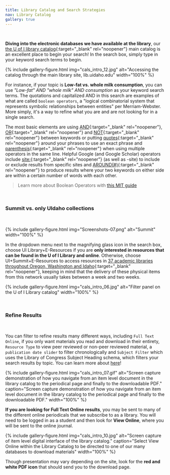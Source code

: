 ```yaml
---
title: Library Catalog and Search Strategies
nav: Library Catalog
gallery: true
---
```


<br>

**Diving into the electronic databases we have available at the library**, our [the U of I library catalog](https://www.lib.uidaho.edu/){:target="_blank" rel="noopener"} main catalog is an excellent place to begin your search! In the search box, simply type in your keyword search terms to begin. 

{% include gallery-figure.html img="cals_intro_12.jpg" alt="Accessing the catalog through the main library site, lib.uidaho.edu" width="100%" %}

For instance, if your topic is **Low-fat vs. whole milk consumption**, you can use *"Low-fat" AND "whole milk" AND consumption* as your keyword search terms. The quotations and capitalized AND in this search are examples of what are called `boolean operators`, a "logical combinatorial system that represents symbolic relationships between entities" per Merriam-Webster. More simply, it's a way to refine what you are and are not looking for in a single search. 

 The most basic elements are using [AND](https://dp.la/search?q=Moscow+AND+Idaho&type=%22image%22){:target="_blank" rel="noopener"}, [OR](https://dp.la/search?q=Moscow+OR+Idaho&type=%22image%22){:target="_blank" rel="noopener"} and [NOT](https://dp.la/search?q=Moscow+NOT+Idaho&type=%22image%22){:target="_blank" rel="noopener"} between keywords or putting [quotes](https://dp.la/search?q=%22Moscow%2C+Idaho%22&type=%22image%22){:target="_blank" rel="noopener"} around your phrases to use an exact phrase and [parenthesis](https://dp.la/search?q=%28Moscow%2C+Idaho%29+AND+%28flour%29&type=%22image%22){:target="_blank" rel="noopener"} when using multiple operators in the same line. Helpful Google (and Google Scholar) operators include [site:](https://www.google.com/search?q=site%3Ahttps%3A%2F%2Fwww.lib.uidaho.edu+%22video%22&sca_esv=f7f0ca8bbe6f40fd&rlz=1C1GCEU_enUS1072US1072&sxsrf=ACQVn083DunaahW_XbbIVrxR8Z0y9uTihQ%3A1710957328889&ei=ECP7ZcTsNb6y0PEP4LuryAQ&oq=site%3A&gs_lp=Egxnd3Mtd2l6LXNlcnAiBXNpdGU6KgIIADIEECMYJzIEEAAYAzITEC4YgwEYxwEYsQMY0QMYgAQYCjIEEAAYAzIQEAAYgAQYFBiHAhixAxiDATIEEAAYAzIEEAAYAzIQEC4YgAQYigUYQxjHARivATILEC4YgAQYxwEYrwEyBRAAGIAESORQUPMMWPw3cAJ4AZABAJgBaqABkQSqAQM1LjK4AQHIAQD4AQGYAgagAt0CwgIKEAAYRxjWBBiwA8ICBxAjGLACGCfCAgoQIRgKGKABGMMEmAMAiAYBkAYIkgcDNS4xoAeKHQ&sclient=gws-wiz-serp){:target="_blank" rel="noopener"} (as well as -site) to include or exclude results from specific sites and [AROUND(#)](https://www.google.com/search?q=Moscow%2C+Idaho+AND+flour+AROUND+%284%29&sca_esv=f7f0ca8bbe6f40fd&rlz=1C1GCEU_enUS1072US1072&sxsrf=ACQVn0-pXlPjzFPEGk9pSd4FMUGD3j1v-g%3A1710957636133&ei=RCT7ZbPiB8GK0PEPz8aF6Ao&ved=0ahUKEwizlILxtYOFAxVBBTQIHU9jAa0Q4dUDCBA&uact=5&oq=Moscow%2C+Idaho+AND+flour+AROUND+%284%29&gs_lp=Egxnd3Mtd2l6LXNlcnAiIk1vc2NvdywgSWRhaG8gQU5EIGZsb3VyIEFST1VORCAoNCkyCBAhGKABGMMEMggQIRigARjDBDIIECEYoAEYwwRIkg1Q8gZYkQdwAXgBkAEAmAF_oAHvAaoBAzAuMrgBA8gBAPgBAZgCAqACecICChAAGEcY1gQYsAOYAwCIBgGQBgiSBwMxLjGgB7sG&sclient=gws-wiz-serp){:target="_blank" rel="noopener"} to produce results where your two keywords on either side are within a certain number of words with each other. 

> Learn more about Boolean Operators with [this MIT guide](https://libguides.mit.edu/c.php?g=175963&p=1158594)

<br>

### Summit vs. only UIdaho collections

<br>

{% include gallery-figure.html img="Screenshots-07.png" alt="Summit" width="100%" %}

In the dropdown menu next to the magnifying glass icon in the search box, choose UI Library+E-Resources if you are **only interested in resources that can be found in the U of I Library and online**. Otherwise, choose UI+Summit+E-Resources to access resources in [37 academic libraries throughout Oregon, Washington and Idaho](https://www.lib.uidaho.edu/services/ill/summit.html){:target="_blank" rel="noopener"}, keeping in mind that the delivery of these physical items from this network usually takes between a week and two weeks.

{% include gallery-figure.html img="cals_intro_06.jpg" alt="Filter panel on the U of I Library catalog" width="100%" %}

<br>

### Refine Results 

<br>

You can filter to refine results many different ways, including `Full Text Online`, if you only want materials you read and download in their entirety, `Resource Type` to view peer reviewed or non-peer reviewed material, a `publication date slider` to filter chronologically and `Subject Filter` which uses the Library of Congress Subject Heading schema, which filters your search results by topic. You can learn more about [here](https://id.loc.gov/authorities/subjects.html)!

{% include gallery-figure.html img="cals_intro_07.gif" alt="Screen capture demonstration of how you navigate from an item level document in the library catalog to the periodical page and finally to the downloadable PDF." caption="Screen capture demonstration of how you navigate from an item level document in the library catalog to the periodical page and finally to the downloadable PDF." width="100%" %}

**If you are looking for Full Text Online results**, you may be sent to many of the different online periodicals that we subscribe to as a library. You will need to be logged in as a student and then look for **View Online**, where you will be sent to the online journal. 

{% include gallery-figure.html img="cals_intro_10.jpg" alt="Screen capture of item level digital interface of the library catalog." caption="Select View Online within the Library Catalog to be directed to one of our many databases to download materials" width="100%" %}

Though presentation may vary depending on the site, look for the **red and white PDF icon** that should send you to the download page.

<br>